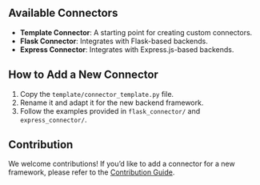 
## Available Connectors
- **Template Connector**: A starting point for creating custom connectors.
- **Flask Connector**: Integrates with Flask-based backends.
- **Express Connector**: Integrates with Express.js-based backends.

## How to Add a New Connector
1. Copy the `template/connector_template.py` file.
2. Rename it and adapt it for the new backend framework.
3. Follow the examples provided in `flask_connector/` and `express_connector/`.

## Contribution
We welcome contributions! If you’d like to add a connector for a new framework, please refer to the [Contribution Guide](../CONTRIBUTING.md).
